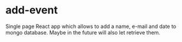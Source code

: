 # add-event
Single page React app which allows to add a name, e-mail and date to mongo database. Maybe in the future will also let retrieve them. 
